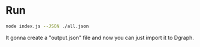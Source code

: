 # Run

```sh
node index.js --JSON ./all.json
```

It gonna create a "output.json" file and now you can just import it to Dgraph.
